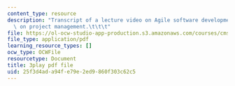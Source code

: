 ```yaml
---
content_type: resource
description: "Transcript of a lecture video on Agile software development with a focus\
  \ on project management.\t\t\t"
file: https://ol-ocw-studio-app-production.s3.amazonaws.com/courses/cms-611j-creating-video-games-fall-2014/25f3d4ada94fe79e2ed9860f303c62c5_nrfl6GAQy2s.pdf
file_type: application/pdf
learning_resource_types: []
ocw_type: OCWFile
resourcetype: Document
title: 3play pdf file
uid: 25f3d4ad-a94f-e79e-2ed9-860f303c62c5
---
```

